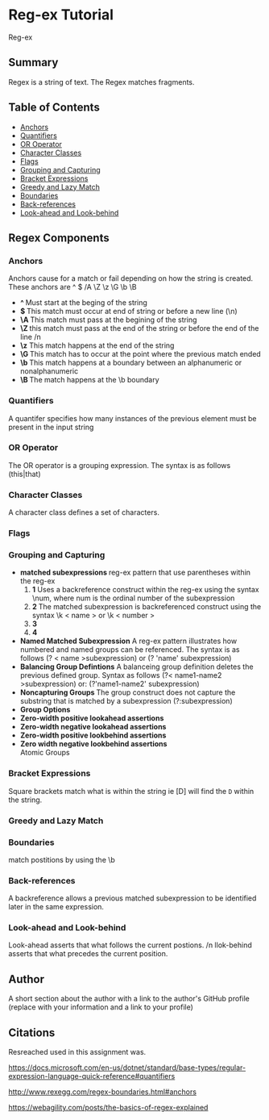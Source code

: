 # Reg-ex Tutorial 
Reg-ex



## Summary

Regex is a string of text. The Regex matches fragments.  


## Table of Contents

- [Anchors](#anchors)
- [Quantifiers](#quantifiers)
- [OR Operator](#or-operator)
- [Character Classes](#character-classes)
- [Flags](#flags)
- [Grouping and Capturing](#grouping-and-capturing)
- [Bracket Expressions](#bracket-expressions)
- [Greedy and Lazy Match](#greedy-and-lazy-match)
- [Boundaries](#boundaries)
- [Back-references](#back-references)
- [Look-ahead and Look-behind](#look-ahead-and-look-behind)

## Regex Components

### Anchors
Anchors cause for a match or fail depending on how the string is created.  These anchors are  ^ $ /A \Z \z \G \b \B 
<ul> 
<li> <b> ^ </b>Must start at the beging of the string </li>
<li> <b> $ </b> This match must occur at end of string or before a new line (\n)</li>
<li> <b>\A </b> This match must pass at the begining of the string </li>
<li> <b>\Z </b>this match must pass at the end of the string or before the end of the line /n</li>
<li>  <b> \z</b> This match happens at the end of the string </li>
<li> <b> \G </b> This match has to occur at the point where the previous match ended </li>
<li> <b> \b </b> This match happens at a boundary between an alphanumeric or nonalphanumeric </li>
<li> <b> \B </b> The match happens at the \b boundary</li>
</ul>

### Quantifiers
A quantifer specifies how many instances of the previous element must be present in the input string
### OR Operator
The OR operator is a grouping expression.  The syntax is as follows (this|that)
### Character Classes
A character class defines a set of characters. 
### Flags

### Grouping and Capturing
<ul>
<li> <b>matched subexpressions </b> reg-ex pattern that use parentheses within the reg-ex <ol><li> <b> 1</b> Uses a backreference construct within the reg-ex using the syntax \num, where num is the ordinal number of the subexpression</li>
<li> <b> 2 </b> The matched subexpression is backreferenced construct using the syntax \k < name > or \k < number > </li>
<li> <b> 3 </b> </li>
<li> <b>4  </b> </li></ol> </li>
<li> <b> Named Matched Subexpression</b> A reg-ex pattern illustrates how numbered and named groups can be referenced. The syntax is as follows (? < name >subexpression) or (? 'name' subexpression) </li>
<li> <b> Balancing Group Defintions</b> A balanceing group definition deletes the previous defined group.  Syntax as follows (?< name1-name2 >subexpression)
or:
(?'name1-name2' subexpression) </li>
<li> <b>Noncapturing Groups </b> The group construct does not capture the substring that is matched by a subexpression (?:subexpression)  </li>
<li> <b> Group Options</b></li>
<li> <b> Zero-width positive lookahead assertions</b></li>
<li> <b> Zero-width negative lookahead assertions </b></li>
<li> <b> Zero-width positive lookbehind assertions </b></li>
<li> <b> Zero width negative lookbehind assertions</b></li>
Atomic Groups 
</ul>

### Bracket Expressions
Square brackets match what is within the string ie [D] will find the `D` within the string. 

### Greedy and Lazy Match

### Boundaries
match postitions by using the \b 
### Back-references
A backreference allows a previous matched subexpression to be identified later in the same expression. 
### Look-ahead and Look-behind
Look-ahead asserts that what follows the current postions. /n 
llok-behind asserts that what precedes the current position. 
## Author

A short section about the author with a link to the author's GitHub profile (replace with your information and a link to your profile)

## Citations 
Resreached used in this assignment was. 

https://docs.microsoft.com/en-us/dotnet/standard/base-types/regular-expression-language-quick-reference#quantifiers

http://www.rexegg.com/regex-boundaries.html#anchors

https://webagility.com/posts/the-basics-of-regex-explained